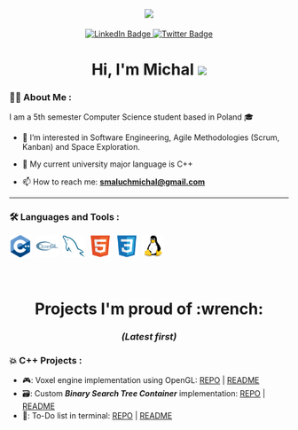 <div id="header" align="center" padding="500">
  <img src="https://user-images.githubusercontent.com/11234896/183734991-1a1088ba-13b9-4a4f-926a-4d1c096ecfee.png" width="360"/>
  
<div id="badges">
<br>
  <div id="badges">
  <a href="https://www.linkedin.com/in/michał-smaluch-336724168/" target="_blank">
    <img src="https://img.shields.io/badge/LinkedIn-blue?style=for-the-badge&logo=linkedin&logoColor=white" alt="LinkedIn Badge"/>
    </a>
  <a href="https://twitter.com/MichalSmaluch" target="_blank">
    <img src="https://img.shields.io/badge/Twitter-blue?style=for-the-badge&logo=twitter&logoColor=white" alt="Twitter Badge"/>
  </a>
</div>
</div>
<h1>
  Hi, I'm Michal
  <img src="https://media.giphy.com/media/hvRJCLFzcasrR4ia7z/giphy.gif" width="30px"/>
</h1>
</div>


### :man_technologist: About Me :
I am a 5th semester Computer Science student based in Poland :mortar_board:
- :telescope: I’m interested in Software Engineering, Agile Methodologies (Scrum, Kanban) and Space Exploration.

- :seedling: My current university major language is C++

- :mailbox: How to reach me: **smaluchmichal@gmail.com**

---

### :hammer_and_wrench: Languages and Tools :

<div>
  <img src="https://github.com/devicons/devicon/blob/master/icons/cplusplus/cplusplus-original.svg" title="C++" alt="C++" width="40" height="40"/>&nbsp;
  <img src="https://github.com/devicons/devicon/blob/master/icons/opengl/opengl-plain.svg" title="OpenGL"  alt="OpenGL" width="40" height="40"/>&nbsp;
  <img src="https://github.com/devicons/devicon/blob/master/icons/mysql/mysql-original.svg" title="MySQL"  alt="MySQL" width="40" height="40"/>&nbsp;
  <img src="https://github.com/devicons/devicon/blob/master/icons/html5/html5-original.svg" title="HTML"  alt="HTML" width="40" height="40"/>&nbsp;
  <img src="https://github.com/devicons/devicon/blob/master/icons/css3/css3-original.svg" title="CSS3"  alt="CSS3" width="40" height="40"/>&nbsp;
  <img src="https://github.com/devicons/devicon/blob/master/icons/linux/linux-original.svg" title="Linux"  alt="Linux" width="40" height="40"/>&nbsp;
</div>

<div id="anotherheader" align="center" padding="500">
<h1>
<br>
  Projects I'm proud of :wrench:
</h1>
<h3>
<i>(Latest first)</i>
</h3>
</div>

###  :collision: C++ Projects :

- 🎮: Voxel engine implementation using OpenGL: [REPO](https://github.com/drago20013/CP4_Blocky) | [README](https://github.com/drago20013/CP4_Blocky/blob/main/README.md)
- 🗃️: Custom ***Binary Search Tree Container*** implementation: [REPO](https://github.com/drago20013/BinarySearchTree) | [README](https://github.com/drago20013/BinarySearchTree/blob/main/README.md)
- 🧰: To-Do list in terminal: [REPO](https://github.com/drago20013/Todo-List) | [README](https://github.com/drago20013/Todo-List/blob/main/README.md)
